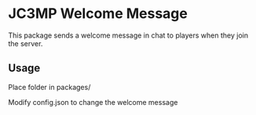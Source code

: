 # JC3MP Welcome Message

This package sends a welcome message in chat to players when they join the server.

## Usage

Place folder in packages/

Modify config.json to change the welcome message
